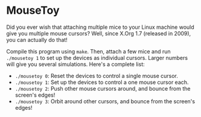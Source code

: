 # MouseToy

Did you ever wish that attaching multiple mice to your Linux machine would give you multiple mouse cursors? Well, since X.Org 1.7 (released in 2009), you can actually do that!

Compile this program using `make`. Then, attach a few mice and run `./mousetoy 1` to set up the devices as individual cursors. Larger numbers will give you several simulations. Here's a complete list:

- `./mousetoy 0`: Reset the devices to control a single mouse cursor.
- `./mousetoy 1`: Set up the devices to control a one mouse cursor each.
- `./mousetoy 2`: Push other mouse cursors around, and bounce from the screen's edges!
- `./mousetoy 3`: Orbit around other cursors, and bounce from the screen's edges!
